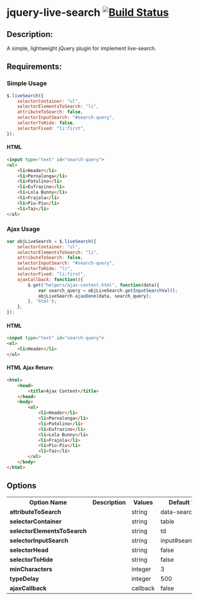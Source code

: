 jquery-live-search [![Build Status](https://travis-ci.org/dlanileonardo/jquery-live-search.png?branch=master)](https://travis-ci.org/dlanileonardo/jquery-live-search) 
==================

Description:
------------
A simple, lightweight jQuery plugin for implement live-search.

Requirements:
------------


### Simple Usage

```js
$.liveSearch({
    selectorContainer: "ul",
    selectorElementsToSearch: "li",
    attributeToSearch: false,
    selectorInputSearch: "#search-query",
    selectorToHide: false,
    selectorFixed: "li:first",
});
```
    
#### HTML
    
```html
<input type="text" id="search-query">
<ul>
    <li>Header</li>
    <li>Pernalonga</li>
    <li>Patolino</li>
    <li>Eufrazino</li>
    <li>Lola Bunny</li>
    <li>Frajola</li>
    <li>Piu-Piu</li>
    <li>Taz</li>
</ul>
```
    
### Ajax Usage

```js
var objLiveSearch = $.liveSearch({
    selectorContainer: "ul",
    selectorElementsToSearch: "li",
    attributeToSearch: false,
    selectorInputSearch: "#search-query",
    selectorToHide: "li",
    selectorFixed: "li:first",
    ajaxCallback: function(){
        $.get("helpers/ajax-content.html", function(data){
            var search_query = objLiveSearch.getInputSearchVal();
            objLiveSearch.ajaxDone(data, search_query);
        }, 'html');
    },
});
```

#### HTML

```html
<input type="text" id="search-query">
<ul>
    <li>Header</li>
</ul>
```
        
#### HTML Ajax Return:

```html
<html>
    <head>
        <title>Ajax Content</title>
    </head>
    <body>
        <ul>
            <li>Header</li>
            <li>Pernalonga</li>
            <li>Patolino</li>
            <li>Eufrazino</li>
            <li>Lola Bunny</li>
            <li>Frajola</li>
            <li>Piu-Piu</li>
            <li>Taz</li>
        </ul>
    </body>
</html>
```

## Options

<table>
    <tr>
        <th>Option Name</th>
        <th>Description</th>
        <th>Values</th>
        <th>Default Value</th>
    </tr>
    <tr>
        <td><strong>attributeToSearch</strong></td>
        <td></td>
        <td>string</td>
        <td>data-search</td>
    </tr>
    <tr>
        <td><strong>selectorContainer</strong></td>
        <td></td>
        <td>string</td>
        <td>table</td>
    </tr>
    <tr>
        <td><strong>selectorElementsToSearch</strong></td>
        <td></td>
        <td>string</td>
        <td>td</td>
    </tr>
    <tr>
        <td><strong>selectorInputSearch</strong></td>
        <td></td>
        <td>string</td>
        <td>input#search_query</td>
    </tr>
    <tr>
        <td><strong>selectorHead</strong></td>
        <td></td>
        <td>string</td>
        <td>false</td>
    </tr>
    <tr>
        <td><strong>selectorToHide</strong></td>
        <td></td>
        <td>string</td>
        <td>false</td>
    </tr>
    <tr>
        <td><strong>minCharacters</strong></td>
        <td></td>
        <td>integer</td>
        <td>3</td>
    </tr>
    <tr>
        <td><strong>typeDelay</strong></td>
        <td></td>
        <td>integer</td>
        <td>500</td>
    </tr>
    <tr>
        <td><strong>ajaxCallback</strong></td>
        <td></td>
        <td>callback</td>
        <td>false</td>
    </tr>
</table>
